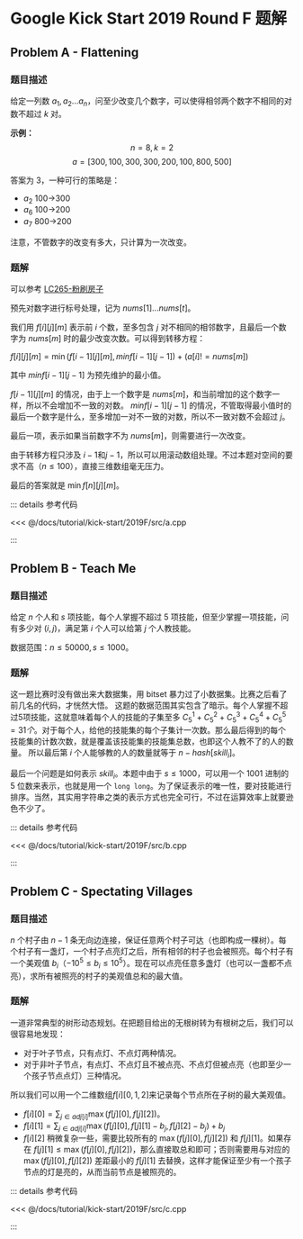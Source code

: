 # Google Kick Start 2019 Round F 题解

## Problem A - Flattening

### 题目描述

给定一列数 $a_1,a_2...a_n$，问至少改变几个数字，可以使得相邻两个数字不相同的对数不超过 $k$ 对。

**示例：**
$$n=8,k=2$$
$$a=[300,100,300,300,200,100,800,500]$$

答案为 $3$，一种可行的策略是：

- $a_2$ 100->300
- $a_6$ 100->200
- $a_7$ 800->200

注意，不管数字的改变有多大，只计算为一次改变。

### 题解

可以参考 [LC265-粉刷房子](https://leetcode.cn/problems/paint-house-ii/)

预先对数字进行标号处理，记为 $nums[1]...nums[t]$。

我们用 $f[i][j][m]$ 表示前 $i$ 个数，至多包含 $j$ 对不相同的相邻数字，且最后一个数字为 $nums[m]$ 时的最少改变次数。可以得到转移方程：

$f[i][j][m]=\min(f[i-1][j][m], minf[i-1][j-1]) + (a[i] != nums[m])$

其中 $minf[i-1][j-1]$ 为预先维护的最小值。

$f[i-1][j][m]$ 的情况，由于上一个数字是 $nums[m]$，和当前增加的这个数字一样，所以不会增加不一致的对数。
$minf[i-1][j-1]$ 的情况，不管取得最小值时的最后一个数字是什么，至多增加一对不一致的对数，所以不一致对数不会超过 $j$。

最后一项，表示如果当前数字不为 $nums[m]$，则需要进行一次改变。

由于转移方程只涉及 $i-1$和$j-1$，所以可以用滚动数组处理。不过本题对空间的要求不高（$n\leq100$），直接三维数组毫无压力。

最后的答案就是 $\min f[n][j][m]$。

::: details 参考代码

<<< @/docs/tutorial/kick-start/2019F/src/a.cpp

:::

## Problem B - Teach Me

### 题目描述

给定 $n$ 个人和 $s$ 项技能，每个人掌握不超过 $5$ 项技能，但至少掌握一项技能，问有多少对 $(i,j)$，满足第 $i$ 个人可以给第 $j$ 个人教技能。

数据范围：$n\leq50000,s\leq1000$。

### 题解

这一题比赛时没有做出来大数据集，用 bitset 暴力过了小数据集。比赛之后看了前几名的代码，才恍然大悟。
这题的数据范围其实包含了暗示。每个人掌握不超过5项技能，这就意味着每个人的技能的子集至多 $C_5^1+C_5^2+C_5^3+C_5^4+C_5^5=31个$。对于每个人，给他的技能集的每个子集计一次数。那么最后得到的每个技能集的计数次数，就是覆盖该技能集的技能集总数，也即这个人教不了的人的数量。
所以最后第 $i$ 个人能够教的人的数量就等于 $n-hash[skill_i]$。

最后一个问题是如何表示 $skill_i$。本题中由于 $s\leq1000$，可以用一个 1001 进制的 5 位数来表示，也就是用一个 `long long`。为了保证表示的唯一性，要对技能进行排序。当然，其实用字符串之类的表示方式也完全可行，不过在运算效率上就要逊色不少了。

::: details 参考代码

<<< @/docs/tutorial/kick-start/2019F/src/b.cpp

:::

## Problem C - Spectating Villages

### 题目描述

$n$ 个村子由 $n-1$ 条无向边连接，保证任意两个村子可达（也即构成一棵树）。每个村子有一盏灯，一个村子点亮灯之后，所有相邻的村子也会被照亮。每个村子有一个美观值 $b_i$（$-10^5\leq b_i\leq 10^5$）。现在可以点亮任意多盏灯（也可以一盏都不点亮），求所有被照亮的村子的美观值总和的最大值。

### 题解

一道非常典型的树形动态规划。在把题目给出的无根树转为有根树之后，我们可以很容易地发现：

- 对于叶子节点，只有点灯、不点灯两种情况。
- 对于非叶子节点，有点灯、不点灯且不被点亮、不点灯但被点亮（也即至少一个孩子节点点灯）三种情况。

所以我们可以用一个二维数组$f[i][0,1,2]$来记录每个节点所在子树的最大美观值。

- $f[i][0]=\sum_{j\in adj[i]} \max(f[j][0], f[j][2])$。
- $f[i][1]=\sum_{j\in adj[i]} \max(f[j][0], f[j][1] - b_j, f[j][2] - b_j)+b_j$
- $f[i][2]$ 稍微复杂一些，需要比较所有的 $\max(f[j][0], f[j][2])$ 和 $f[j][1]$。如果存在 $f[j][1]\leq\max(f[j][0], f[j][2])$，那么直接取总和即可；否则需要用与对应的 $\max(f[j][0], f[j][2])$ 差距最小的 $f[j][1]$ 去替换，这样才能保证至少有一个孩子节点的灯是亮的，从而当前节点是被照亮的。

::: details 参考代码

<<< @/docs/tutorial/kick-start/2019F/src/c.cpp

:::

<Utterances />
